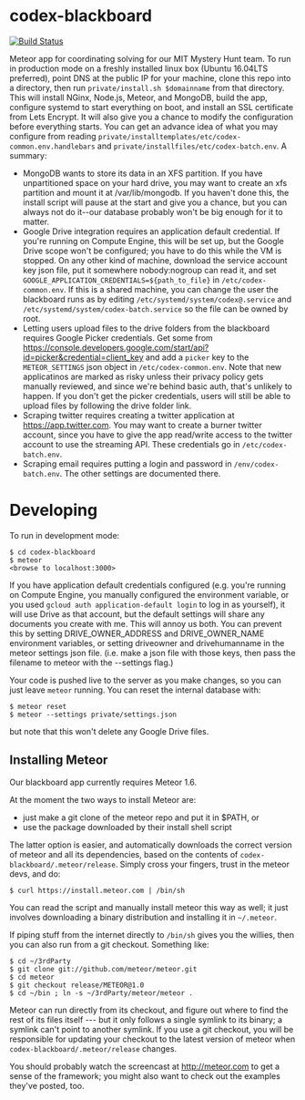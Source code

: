 codex-blackboard
================

[![Build Status](https://travis-ci.org/Torgen/codex-blackboard.svg?branch=master)](https://travis-ci.org/Torgen/codex-blackboard)

Meteor app for coordinating solving for our MIT Mystery Hunt team. To run in
production mode on a freshly installed linux box (Ubuntu 16.04LTS preferred),
point DNS at the public IP for your machine, clone this repo into a directory,
then run `private/install.sh $domainname` from that directory. This will install
NGinx, Node.js, Meteor, and MongoDB, build the app, configure systemd to start
everything on boot, and install an SSL certificate from Lets Encrypt. It will
also give you a chance to modify the configuration before everything starts.
You can get an advance idea of what you may configure from reading
`private/installtemplates/etc/codex-common.env.handlebars` and
`private/installfiles/etc/codex-batch.env`. A summary:

* MongoDB wants to store its data in an XFS partition. If you have
  unpartitioned space on your hard drive, you may want to create an xfs
  partition and mount it at /var/lib/mongodb. If you haven't done this, the
  install script will pause at the start and give you a chance, but you can
  always not do it--our database probably won't be big enough for it to matter.
* Google Drive integration requires an application default credential. If
  you're running on Compute Engine, this will be set up, but the Google Drive
  scope won't be configured; you have to do this while the VM is stopped.
  On any other kind of machine, download the service account key json file,
  put it somewhere nobody:nogroup can read it, and set
  `GOOGLE_APPLICATION_CREDENTIALS=${path_to_file}` in `/etc/codex-common.env`.
  If this is a shared machine, you can change the user the blackboard runs as
  by editing `/etc/systemd/system/codex@.service` and
  `/etc/systemd/system/codex-batch.service` so the file can be owned by root.
* Letting users upload files to the drive folders from the blackboard requires
  Google Picker credentials. Get some from
  https://console.developers.google.com/start/api?id=picker&credential=client_key
  and add a `picker` key to the `METEOR_SETTINGS` json object in
  `/etc/codex-common.env`. Note that new applicatinos are marked as risky unless
  their privacy policy gets manually reviewed, and since we're behind basic auth,
  that's unlikely to happen. If you don't get the picker credentials, users will
  still be able to upload files by following the drive folder link.
* Scraping twitter requires creating a twitter application at
  https://app.twitter.com. You may want to create a burner twitter account,
  since you have to give the app read/write access to the twitter account to
  use the streaming API. These credentials go in `/etc/codex-batch.env`.
* Scraping email requires putting a login and password in
  `/env/codex-batch.env`. The other settings are documented there.
  
Developing
==========

To run in development mode:

    $ cd codex-blackboard
    $ meteor
    <browse to localhost:3000>

If you have application default credentials configured (e.g. you're running on
Compute Engine, you manually configured the environment variable, or you used
`gcloud auth application-default login` to log in as yourself), it will use
Drive as that account, but the default settings will share any documents you
create with me. This will annoy us both. You can prevent this by setting
DRIVE_OWNER_ADDRESS and DRIVE_OWNER_NAME environment variables, or setting
driveowner and drivehumanname in the meteor settings json file. (i.e. make a
json file with those keys, then pass the filename to meteor with the --settings flag.)

Your code is pushed live to the server as you make changes, so
you can just leave `meteor` running. You can reset the internal database with:

    $ meteor reset
    $ meteor --settings private/settings.json

but note that this won't delete any Google Drive files.

## Installing Meteor

Our blackboard app currently requires Meteor 1.6.

At the moment the two ways to install Meteor are:

* just make a git clone of the meteor repo and put it in $PATH, or
* use the package downloaded by their install shell script

The latter option is easier, and automatically downloads the correct
version of meteor and all its dependencies, based on the contents of
`codex-blackboard/.meteor/release`.  Simply cross your fingers, trust
in the meteor devs, and do:

    $ curl https://install.meteor.com | /bin/sh

You can read the script and manually install meteor this way as well;
it just involves downloading a binary distribution and installing it
in `~/.meteor`.

If piping stuff from the internet directly to `/bin/sh` gives you the
willies, then you can also run from a git checkout.  Something like:

    $ cd ~/3rdParty
    $ git clone git://github.com/meteor/meteor.git
    $ cd meteor
    $ git checkout release/METEOR@1.0
    $ cd ~/bin ; ln -s ~/3rdParty/meteor/meteor .

Meteor can run directly from its checkout, and figure out where to
find the rest of its files itself --- but it only follows a single symlink
to its binary; a symlink can't point to another symlink.  If you use a
git checkout, you will be responsible for updating your checkout to
the latest version of meteor when `codex-blackboard/.meteor/release`
changes.

You should probably watch the screencast at http://meteor.com to get a sense
of the framework; you might also want to check out the examples they've
posted, too.